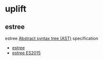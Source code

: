 # uplift

## estree

estree [Abstract syntax tree (AST)](https://en.wikipedia.org/wiki/Abstract_syntax_tree) specification

- [estree](https://github.com/estree/estree)
- [estree ES2015](https://github.com/estree/estree/blob/master/es2015.md)